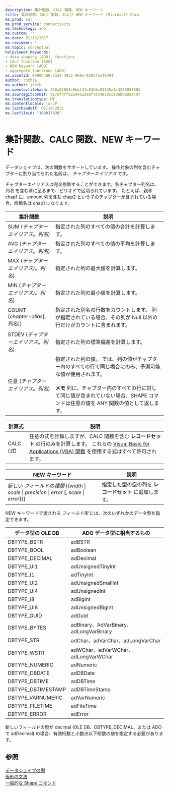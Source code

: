 ```yaml
---
description: 集計関数、CALC 関数、NEW キーワード
title: 集計関数、CALC 関数、および NEW キーワード |Microsoft Docs
ms.prod: sql
ms.prod_service: connectivity
ms.technology: ado
ms.custom: ''
ms.date: 01/19/2017
ms.reviewer: ''
ms.topic: conceptual
helpviewer_keywords:
- data shaping [ADO], functions
- CALC function [ADO]
- NEW keyword [ADO]
- aggregate functions [ADO]
ms.assetid: 0590b466-2a36-49a2-868e-028ef5e49394
author: rothja
ms.author: jroth
ms.openlocfilehash: 458a0f051e9bbf21c04b0c84125a1c438693f00d
ms.sourcegitcommit: 917df4ffd22e4a229af7dc481dcce3ebba0aa4d7
ms.translationtype: MT
ms.contentlocale: ja-JP
ms.lasthandoff: 02/10/2021
ms.locfileid: "100037838"
---
```

# <a name="aggregate-functions-the-calc-function-and-the-new-keyword"></a>集計関数、CALC 関数、NEW キーワード
データシェイプは、次の関数をサポートしています。 操作対象の列を含むチャプターに割り当てられた名前は、 *チャプターエイリアス* です。  
  
 チャプターエイリアスは完全修飾することができます。各チャプター列名は、 *列名* を含む章に至るまで、ピリオドで区切られています。 たとえば、親章 chap1 に、amount 列を含む chap2 という子のチャプターが含まれている場合、修飾名は chap1 になります。  
  
|集計関数|説明|  
|-------------------------|-----------------|  
|SUM (*チャプターエイリアス*。*列名*)|指定された列のすべての値の合計を計算します。|  
|AVG (*チャプターエイリアス*。*列名*)|指定された列のすべての値の平均を計算します。|  
|MAX (*チャプターエイリアス)*。*列名*)|指定された列の最大値を計算します。|  
|MIN (*チャプターエイリアス)*。*列名*)|指定された列の最小値を計算します。|  
|COUNT (*chapter-alias*[.*列名*])|指定された別名の行数をカウントします。 列が指定されている場合、その列が Null 以外の行だけがカウントに含まれます。|  
|STDEV (*チャプターエイリアス*。*列名*)|指定された列の標準偏差を計算します。|  
|任意 (*チャプターエイリアス*。*列名*)|指定された列の値。 では、列の値がチャプター内のすべての行で同じ場合にのみ、予測可能な値が使用されます。<br /><br /> **メモ** 列に、チャプター内のすべての行に対して同じ値が含まれていない場合、SHAPE コマンドは任意の値を ANY 関数の値として返します。|  
  
|計算式|説明|  
|---------------------------|-----------------|  
|CALC (*式*)|任意の式を計算しますが、CALC 関数を含む **レコードセット** の行のみを計算します。 これらの [Visual Basic for Applications (VBA) 関数](./visual-basic-for-applications-functions.md) を使用する式はすべて許可されます。|  
  
|NEW キーワード|説明|  
|-----------------|-----------------|  
|新しい *フィールドの種類* [(*width* &#124; *scale* &#124; *precision* &#124; *error* [, *scale* &#124; *error*])]|指定した型の空の列を **レコードセット** に追加します。|  
  
 NEW キーワードで渡される *フィールド型* には、次のいずれかのデータ型を指定できます。  
  
|データ型の OLE DB|ADO データ型に相当するもの|  
|-----------------------|-----------------------------------|  
|DBTYPE_BSTR|adBSTR|  
|DBTYPE_BOOL|adBoolean|  
|DBTYPE_DECIMAL|adDecimal|  
|DBTYPE_UI1|adUnsignedTinyInt|  
|DBTYPE_I1|adTinyInt|  
|DBTYPE_UI2|adUnsignedSmallInt|  
|DBTYPE_UI4|adUnsignedInt|  
|DBTYPE_I8|adBigInt|  
|DBTYPE_UI8|adUnsignedBigInt|  
|DBTYPE_GUID|adGuid|  
|DBTYPE_BYTES|adBinary、AdVarBinary、adLongVarBinary|  
|DBTYPE_STR|adChar、adVarChar、adLongVarChar|  
|DBTYPE_WSTR|adWChar、adVarWChar、adLongVarWChar|  
|DBTYPE_NUMERIC|adNumeric|  
|DBTYPE_DBDATE|adDBDate|  
|DBTYPE_DBTIME|adDBTime|  
|DBTYPE_DBTIMESTAMP|adDBTimeStamp|  
|DBTYPE_VARNUMERIC|adVarNumeric|  
|DBTYPE_FILETIME|adFileTime|  
|DBTYPE_ERROR|adError|  
  
 新しいフィールドの型が decimal (OLE DB、DBTYPE_DECIMAL、または ADO で adDecimal) の場合、有効桁数と小数点以下桁数の値を指定する必要があります。  
  
## <a name="see-also"></a>参照  
 [データシェイプの例](./data-shaping-example.md)   
 [仮形の文法](./formal-shape-grammar.md)   
 [一般的な Shape コマンド](./shape-commands-in-general.md)